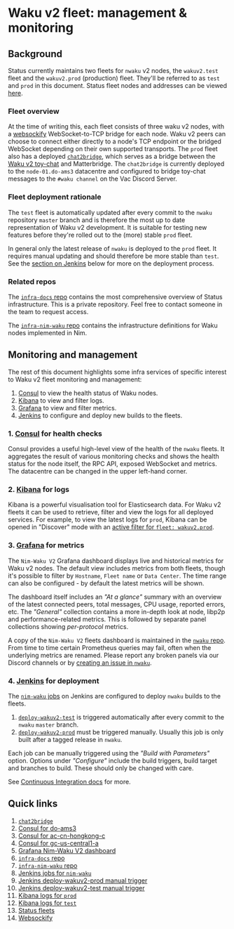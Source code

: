 # Waku v2 fleet: management & monitoring

## Background

Status currently maintains two fleets for `nwaku` v2 nodes,
the `wakuv2.test` fleet and the `wakuv2.prod` (production) fleet.
They'll be referred to as `test` and `prod` in this document.
Status fleet nodes and addresses can be viewed [here](https://fleets.status.im/).

### Fleet overview

At the time of writing this, each fleet consists of three waku v2 nodes,
with a [websockify](https://github.com/novnc/websockify) WebSocket-to-TCP bridge for each node.
Waku v2 peers can choose to connect either directly to a node's TCP endpoint
or the bridged WebSocket depending on their own supported transports.
The `prod` fleet also has a deployed [`chat2bridge`](https://github.com/waku-org/nwaku/blob/master/docs/tutorial/chat2.md#bridge-messages-between-chat2-and-matterbridge),
which serves as a bridge between the [Waku v2 toy-chat](https://rfc.vac.dev/spec/22/) and Matterbridge.
The `chat2bridge` is currently deployed to the `node-01.do-ams3` datacentre
and configured to bridge toy-chat messages to the `#waku channel` on the Vac Discord Server.

### Fleet deployment rationale

The `test` fleet is automatically updated after every commit to the `nwaku` repository `master` branch and is therefore the most up to date representation of Waku v2 development.
It is suitable for testing new features before they're rolled out to the (more) stable `prod` fleet.

In general only the latest release of `nwaku` is deployed to the `prod` fleet.
It requires manual updating and should therefore be more stable than `test`.
See the [section on Jenkins](#jenkins-for-deployment) below for more on the deployment process.

### Related repos

The [`infra-docs` repo](https://github.com/status-im/infra-docs) contains the most comprehensive overview of Status infrastructure.
This is a private repository. 
Feel free to contact someone in the team to request access.

The [`infra-nim-waku` repo](https://github.com/status-im/infra-nim-waku) contains the infrastructure definitions for Waku nodes implemented in Nim.

## Monitoring and management

The rest of this document highlights some infra services of specific interest to Waku v2 fleet monitoring and management:

1. [Consul](https://consul.infra.status.im/ui/do-ams3/services?filter=nim-waku) to view the health status of Waku nodes.
2. [Kibana](https://kibana.infra.status.im/app/discover#/) to view and filter logs.
3. [Grafana](https://grafana.infra.status.im/d/qrp_ZCTGz/nim-waku-v2) to view and filter metrics.
4. [Jenkins](https://ci.infra.status.im/job/nim-waku/) to configure and deploy new builds to the fleets.

### 1. [Consul](https://consul.infra.status.im/ui/do-ams3/services?filter=nim-waku) for health checks

Consul provides a useful high-level view of the health of the  `nwaku` fleets.
It aggregates the result of various monitoring checks
and shows the health status for the node itself, the RPC API, exposed WebSocket and metrics.
The datacentre can be changed in the upper left-hand corner.

### 2. [Kibana](https://kibana.infra.status.im/app/discover#/) for logs

Kibana is a powerful visualisation tool for Elasticsearch data.
For Waku v2 fleets it can be used to retrieve, filter and view the logs for all deployed services.
For example, to view the latest logs for `prod`,
Kibana can be opened in "Discover" mode with an [active filter for `fleet: wakuv2.prod`](https://kibana.infra.status.im/goto/87fde8e4bba7246ce3780a0c8344f4f0).

### 3. [Grafana](https://grafana.infra.status.im/d/qrp_ZCTGz/nim-waku-v2?orgId=1&refresh=5m) for metrics

The `Nim-Waku V2` Grafana dashboard displays live and historical metrics for Waku v2 nodes.
The default view includes metrics from both fleets,
though it's possible to filter by `Hostname`, `Fleet name` or `Data Center`.
The time range can also be configured -
by default the latest metrics will be shown.

The dashboard itself includes an _"At a glance"_ summary
with an overview of the latest connected peers, total messages, CPU usage, reported errors, etc.
The _"General"_ collection contains a more in-depth look at node, libp2p and performance-related metrics.
This is followed by separate panel collections showing _per-protocol_ metrics.

A copy of the `Nim-Waku V2` fleets dashboard is maintained in the [`nwaku` repo](https://github.com/waku-org/nwaku/blob/master/metrics/waku-fleet-dashboard.json).
From time to time certain Prometheus queries may fail,
often when the underlying metrics are renamed.
Please report any broken panels via our Discord channels or by [creating an issue in `nwaku`](https://github.com/waku-org/nwaku/issues/new).

### 4. [Jenkins](https://ci.status.im/job/nim-waku/) for deployment

The [`nim-waku` jobs](https://ci.infra.status.im/job/nim-waku/) on Jenkins are configured to deploy `nwaku` builds to the fleets.
1. [`deploy-wakuv2-test`](https://ci.infra.status.im/job/nim-waku/job/deploy-wakuv2-test/) is triggered automatically after every commit to the `nwaku` `master` branch.
2. [`deploy-wakuv2-prod`](https://ci.infra.status.im/job/nim-waku/job/deploy-wakuv2-prod/) must be triggered manually. Usually this job is only built after a tagged release in `nwaku`.

Each job can be manually triggered using the _"Build with Parameters"_ option.
Options under _"Configure"_ include the build triggers, build target and branches to build.
These should only be changed with care.

See [Continuous Integration docs](https://github.com/waku-org/nwaku/blob/master/docs/contributors/continuous-integration.md) for more.

## Quick links

 1. [`chat2bridge`](https://github.com/waku-org/nwaku/blob/master/docs/tutorial/chat2.md#bridge-messages-between-chat2-and-matterbridge)
 2.  [Consul for do-ams3](https://consul.infra.status.im/ui/do-ams3/services?filter=nim-waku)
 3. [Consul for ac-cn-hongkong-c](https://consul.infra.status.im/ui/ac-cn-hongkong-c/services?filter=nim-waku)
 4. [Consul for gc-us-central1-a](https://consul.infra.status.im/ui/gc-us-central1-a/services?filter=nim-waku)
 5. [Grafana Nim-Waku V2 dashboard](https://grafana.infra.status.im/d/qrp_ZCTGz/nim-waku-v2?orgId=1&refresh=5m)
 6. [`infra-docs` repo](https://github.com/status-im/infra-docs)
 7. [`infra-nim-waku` repo](https://github.com/status-im/infra-nim-waku)
 8. [Jenkins jobs for `nim-waku`](https://ci.infra.status.im/job/nim-waku/)
 9. [Jenkins deploy-wakuv2-prod manual trigger](https://ci.infra.status.im/job/nim-waku/job/deploy-wakuv2-prod/build)
 10. [Jenkins deploy-wakuv2-test manual trigger](https://ci.infra.status.im/job/nim-waku/job/deploy-wakuv2-test/build)
 11. [Kibana logs for `prod`](https://kibana.infra.status.im/goto/87fde8e4bba7246ce3780a0c8344f4f0)
 12. [Kibana logs for `test`](https://kibana.infra.status.im/goto/fc23759670fd08e9d32e81bb4e58733d)
 13. [Status fleets](https://fleets.status.im/)
 14. [Websockify](https://github.com/novnc/websockify)
